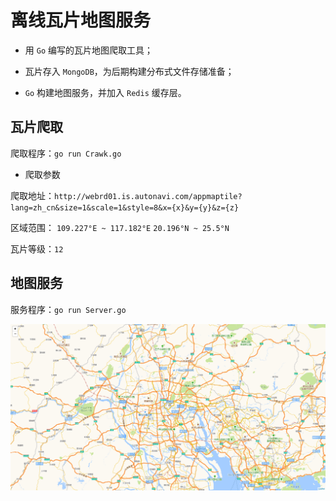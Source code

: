 # 离线瓦片地图服务

* 用 `Go` 编写的瓦片地图爬取工具；

* 瓦片存入 `MongoDB`，为后期构建分布式文件存储准备；

* `Go` 构建地图服务，并加入 `Redis` 缓存层。

## 瓦片爬取

爬取程序：`go run Crawk.go`

* 爬取参数

爬取地址：`http://webrd01.is.autonavi.com/appmaptile?lang=zh_cn&size=1&scale=1&style=8&x={x}&y={y}&z={z}`

区域范围： `109.227°E ~ 117.182°E`  `20.196°N ~ 25.5°N`

瓦片等级：`12`

## 地图服务

服务程序：`go run Server.go`

![](./tileserver_capture.png)
